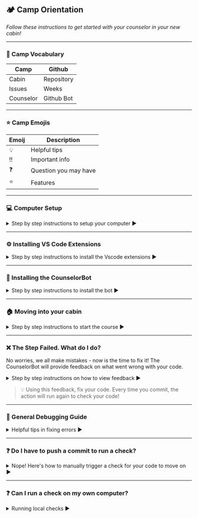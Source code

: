 
## :camping: Camp Orientation

*Follow these instructions to get started with your counselor in your new cabin!*
<hr>

### :book: Camp Vocabulary

| Camp      | Github     |
| --------- | ---------- |
| Cabin     | Repository |
| Issues    | Weeks      |
| Counselor | Github Bot |
<hr>

### ⭐ Camp Emojis

| Emoij      | Description |
| ----------- | ----------- |
| 💡      | Helpful tips       |
| ‼️   | Important info        |
| ❓   | Question you may have        |
| ⭐   | Features        |
<hr>

### :computer: Computer Setup

<details>
<summary>Step by step instructions to setup your computer ▶️</summary>
<br>
 
1. Download or update to the newest version of MacOS or Windows.
> 🚩 If you are using Windows, it highly recommended that you use WSL. [Here's](https://docs.microsoft.com/en-us/windows/wsl/install-win10) how.  
2. Install [Git](https://git-scm.com/book/en/v2/Getting-Started-Installing-Git). If you are on Windows, you can install Git on Windows and it should come with WSL (Ubuntu). [Here's](https://docs.microsoft.com/en-us/windows/wsl/tutorials/wsl-git) how. 
3. If you are running WSL(Ubuntu), open a WSL terminal and install curl with the following command:
```
 apt-get install curl
 ```
4. Ensure that you have a [Github](https://github.com/) account and make note of the email address that you used to sign up for the account.   
5. Download [VS Code](https://code.visualstudio.com/download) for your operating system. 
> 🚩 If you are on Windows, [here's](https://code.visualstudio.com/docs/remote/wsl#:~:text=From%20the%20WSL%20terminal%201%20Open%20a%20WSL,3%20Type%20code%20.%20...%20More%20items...%20) how to use VS Code with WSL
6. Enable Azure Account and Azure Functions extensions in VS Code. See below: 

![Azure](https://user-images.githubusercontent.com/57218090/124665871-dff5d480-de72-11eb-86f0-35c3acf07db4.PNG)
<br>
7. Install homebrew if you're on Mac. You can find the instructions [here](https://brew.sh/)

Finally, you are ready for the setup script. Follow the steps listed below:

### If you're on Mac, open a terminal and run the following (otherwise skip to the next step): 
Run: 
```
sudo chown -R $(whoami) /usr/local/var/homebrew
```

### Run the following command in your terminal (WSL terminal if you're on windows)
```
bash <(curl -s https://raw.githubusercontent.com/bitprj/Intro-To-Serverless/fbec8b26e9b51152d389442d2d34dabc42d5923a/setup.sh)
```
The script should guide you much of the way._ Make sure to read the instructions it gives carefully. The script **will do the following automatically for you:**
- Checks if you already have an SSH key
- If not, it creates one for you, using your github email address.
- Copies the SSH key to your clipboard so you can paste it into your Github SSH key settings
- Installs Homebrew
- Sets up the folder structure and .bash_profile commands necessary to ensure nvm works correctly
- Uses nvm to install a version of Node which is compatible with Azure
- Sets up git command tab completion and modifies your terminal prompt to show your current git branch if you're inside a git repository.
- Closes the Terminal program to ensure that all changes are applied.

When everything completes successfully, close and re-open Terminal. Depending on your operating system, you may see the following insecure directories error message:
```
zsh compinit: insecure directories, run compaudit for list.
Ignore insecure directories and continue [y] or abort compinit [n]? yzsh compinit: insecure directories, run compaudit for list.
Ignore insecure directories and continue [y] or abort compinit [n]? y%     ~ $ 
```
Type ‘y’ two times
Run compaudit to see the affected directories
you may then see:
```
There are insecure directories:
/usr/local/share/zsh/site-functions
/usr/local/share/zsh
```
If this happens on Mac, run these commands and you should see the error message(s) cleared
```
sudo chown -R yourusername /usr/local/share/zsh/site-functions
sudo chown -R yourusername /usr/local/share/zsh
compaudit
```

</details>
<hr>

### ⚙️ Installing VS Code Extensions

<details>
<summary>Step by step instructions to install the Vscode extensions ▶️ </summary>
The features that Visual Studio Code includes out-of-the-box are just the start. VS Code extensions let you add languages, debuggers, and tools to your installation to support your development workflow. 
 
Take a look at these [instructions](https://code.visualstudio.com/docs/editor/extension-marketplace) on how to install VS Code extensions. If you already forked the Intro-To-Serverless repo, and opened it in Vs Code, you may have gotten a pop-up  which recommended some extensions. Some of the extensions we will need are:
 
- [Azure Tools](https://marketplace.visualstudio.com/items?itemName=ms-vscode.vscode-node-azure-pack)
- [ESLint](https://marketplace.visualstudio.com/items?itemName=dbaeumer.vscode-eslint). 
- [Bracket Pair Colorizer](https://marketplace.visualstudio.com/items?itemName=CoenraadS.bracket-pair-colorizer)
 
 > Watch this [video](https://www.youtube.com/watch?v=5IGVeq2DdsA) on how to use ESLint with VS Code.
</details>
<hr>

### :robot: Installing the CounselorBot

<details>
<summary>Step by step instructions to install the bot ▶️ </summary>

CounselorBot is a GitHub bot that will guide you through the Intro to Serverless Repository. Please follow these steps to get started!

### Creating the serverless repository
First, create your own serverless repository by clicking `Use this template`
![](https://i.imgur.com/JxEGtOi.png)

To name your repository, type a name in and click `Create repository from template`.
![](https://i.imgur.com/YA6PvvJ.png)

Your serverless repository has been created! Now let's install CounselorBot. You can download CounselorBot from [GitHub Apps](https://github.com/apps/counselorbot).


### Installing CounselorBot
Head to the link above to install the bot, and then click on the `Install` button!
![](https://i.imgur.com/qOFdE10.png)

Choose your personal account to install CounselorBot!
![](https://i.imgur.com/K6j46ZC.png)

Select the option that says `Only select repositories` and search for the repo you just created by using its name! After that, click the `Install` button!
![](https://i.imgur.com/q7Rm6M4.png)

### Getting started with the course

Head back to your Serverless repository and head to the `Issues` tab.
![](https://i.imgur.com/LvNXhcu.png)

Click on the `New issue` button. 
![](https://i.imgur.com/HZp4EWi.png).

Click on the `Get started` button on the `🚀 Start Course` issue template. 
![](https://i.imgur.com/NtvysEx.png).

Click `Submit new issue` and you'll be good to go!
![](https://i.imgur.com/xjGY9D3.png)

Head back to your `Issues` tab and you should see your first assignment pop up!
![](https://i.imgur.com/bmxwVtA.png)

<br>
</details>
<hr>

### :house: Moving into your cabin

<details>
<summary>Step by step instructions to start the course ▶️ </summary>

Make sure you are on [this](https://github.com/bitprj/Intro-To-Serverless) repository, and once again, click on **The Big Green Button** (Use this template). You should be prompted to **name** your repo.

> **Tip:** Name your repository something serverless related! Here's a suggestion: `serverless-emotion-reader`

Once you're satisfied with your name, click **The Big Green Button** (Create repository from template)! 

![image](https://user-images.githubusercontent.com/69332964/114455919-4340d500-9baa-11eb-9ef3-359429ccafab.png)



Once your new cabin is created, you should **see a new issue** opened on the top bar of your repository **if you installed your bot correctly**.

![image](https://user-images.githubusercontent.com/69332964/114456826-54d6ac80-9bab-11eb-8f22-2c939d26356c.png)



Click on `Issues` to find your first Week in the camp: `Getting Started`.

![image](https://user-images.githubusercontent.com/69332964/114478985-806a8e80-9bcd-11eb-951c-ac6499317bd3.png)



**Click** on `Getting Started` to find your first step of the week. **Follow your counselor's** instructions and have fun!

![image](https://user-images.githubusercontent.com/69332964/114479022-8fe9d780-9bcd-11eb-956f-6e4132220e11.png)
<br>
</details>
<hr>

### :x: The Step Failed. What do I do?
No worries, we all make mistakes - now is the time to fix it! The CounselorBot will provide feedback on what went wrong with your code.

<details>
<summary>Step by step instructions on how to view feedback ▶️ </summary>

First, click on `Actions` at the top of your repository.
![image](https://user-images.githubusercontent.com/69332964/120932906-b4da6280-c6c5-11eb-97f8-b8311c72eabb.png)

Next, find the commit that failed. You can identify it by the name you called the commit. **Click on it!**
<img width="1019" alt="Screen Shot 2021-06-06 at 12 51 31 PM" src="https://user-images.githubusercontent.com/69332964/120933012-3cc06c80-c6c6-11eb-9ca9-f3b19a8bb0b8.png">

Now, go ahead and click on ":x: build"
![image](https://user-images.githubusercontent.com/69332964/120933055-68435700-c6c6-11eb-88a9-af248114c6a9.png)

The step that failed **should expand** and you'll see feedback at the bottom. 
![image](https://user-images.githubusercontent.com/69332964/120935920-09380f00-c6d3-11eb-89fe-eec0983fa226.png)

For this one, the feedback was:
```
Error: Got: "hello world", was expecting: "Hello World". 
```
In this case, the student should probably take another look at the capitalization in their code.
<br>
</details>

> :bulb: Using this feedback, fix your code. Every time you commit, the action will run again to check your code!
<hr>

### 🤔 General Debugging Guide

<details>
<summary>Helpful tips in fixing errors ▶️ </summary>
 
Configuration Tips
 
- [ ] Check to make sure that your Azure account (and any resources) was set up properly
- [ ] Make sure that your VS Code is linked to the right Azure account locally
- [ ] When in doubt (or when you make any settings changes on VS Code) close the app and open it again
- [ ] If any action on VS Code is taking longer than it should then close vscode/azure portal and reopen it before trying again
- [ ] If you're Azure account isn't working get a new one WITH the verification code assigned to you (xxxx-xxxx-xxxx-xxxx...)

General Tips
 
- [ ] Adding extra console.log, console.error etc lines to the code
- [ ] How to add a [breakpoint](https://code.visualstudio.com/docs/editor/debugging) and step through code in VS code
- [ ] How and When to add a [log point](https://www.youtube.com/watch?v=g44TZ9ckWQk) and step through code in VS code 
- [ ] Find the debug log inside the azure portal a deployed function
- [ ] Make sure to save/autosave your code
 
 [Microsoft's Debugging Guide](https://docs.microsoft.com/en-us/visualstudio/debugger/debugging-absolute-beginners?view=vs-2019&tabs=csharp)
 
 ⭐ Ask the CounselorBot for help! Use this syntax when asking the bot:
 ```
 [HELP] Example help question
 ```
 <img width="926" alt="Screen Shot 2021-08-09 at 4 45 42 PM" src="https://user-images.githubusercontent.com/62436772/128772114-b7cac26b-cb7c-474a-bd41-b2c645b99e5d.png">
 
<br>
</details>
<hr>

### :question: Do I have to push a commit to run a check?

<details>
<summary>Nope! Here's how to manually trigger a check for your code to move on ▶️</summary>
#### Setting up
1. Go to `Actions`
2. Click on the specific workflow run that you want to run again.
3. Click on build.

*Refer to the previous section for screenshots*

#### Re-running the check
Click on `Re-run jobs`. If your code is successful, the check will work and you will be able to move on.
<img width="1400" alt="Screen Shot 2021-06-06 at 1 15 32 PM" src="https://user-images.githubusercontent.com/69332964/120933780-a2622800-c6c9-11eb-8b66-8fd28e55e56e.png">
</details>
<hr>

### :question: Can I run a check on my own computer?

<details>
<summary>Running local checks ▶️</summary>
Yes! You absolutely can. Here is how to configure VScode to allow local checking. This is optional, and is useful if you want to check your code without first commiting for the counselor bot to check. 

1. Go into the `.vscode` folder and click into the `launch.json` file. 
2. Edit the `launch.json` file to be:
```json
{
    "version": "0.2.0",
    "configurations": [
        {
            "name": "Attach to Node Functions",
            "type": "node",
            "request": "attach",
            "port": 9229,
            "preLaunchTask": "func: host start"
        },
        {
            "name": "Run Tests",
            "type": "node",
            "request": "launch",
            "console": "integratedTerminal",
            "program": "${workspaceRoot}/.bit/tests/test.${input:week}.${input:step}.js",
            "envFile": "${workspaceRoot}/.env",
            "preLaunchTask": "func: host start"
        }    
    ],
    "inputs": [
        {
          "id": "week",
          "description": "Please select the current week as a number",
          "type": "pickString",
          "options": ["1", "2", "3", "4"],
        },
        {
            "id": "step",
            "description": "Please enter the current step as a number",
            "type": "pickString",
            "options": ["1", "2", "3", "4","5", "6", "7", "8", "9", "10", "11"],
        }
    ]
}
```
3. Create a `.env` file to the root of your project. If done correctly, the `.env` file will show up next to the `.funcignore` file. 
4. Add all the secrets you have in GitHub for that step and any Azure function settings you have in Azure to the `.env` file in the format:
```json
KEY=value
KEY2=value2
```
5. You are all setup. To run this go to the "Run and Debug" tab on the left panel. At the top, where it says, `Attach to Node Functions`, click the dropdown and select `Run Tests`. Now, you can click the green arrow, and follow the prompted steps to test your function locally!

‼️ This is not required, as you can always commit your code to the counselor bot to check, but is definitely good to know. 
</details>
